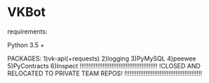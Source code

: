 # VKBot

requirements: 

Python 3.5 +

PACKAGES:
1)vk-api(+requests)
2)logging
3)PyMySQL
4)peewee
5)PyContracts
6)Inspect
!!!!!!!!!!!!!!!!!!!!!!!!!!!!!!!!!!!!!!!!!!!! 
!CLOSED AND RELOCATED TO PRIVATE TEAM REPOS!
!!!!!!!!!!!!!!!!!!!!!!!!!!!!!!!!!!!!!!!!!!!! 
